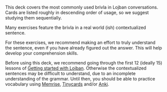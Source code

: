 This deck covers the most commonly used brivla in Lojban conversations.
Cards are listed roughly in descending order of usage, so we suggest studying them sequentially.

Many exercises feature the brivla in a real world (ish) contextualized sentence.
<!-- We recommend making an effort to understand these sentences, even when you have already figured out the answer to the corresponding exercise. -->
For these exercises, we recommend making an effort to truly understand the sentence, even if you have already figured out the answer.
This will help develop your comprehension skills.

Before using this deck, we recommend going through the first 12 (ideally 15) lessons of [Getting started with Lojban](/courses/introduction).
Otherwise the contextualized sentences may be difficult to understand, due to an incomplete understanding of the grammar.
Until then, you should be able to practice vocabulary using [Memrise](https://www.memrise.com/courses/english/lojban/), [Tinycards](https://tinycards.duolingo.com/search?query=lojban) and/or [Anki](https://ankiweb.net/shared/decks/lojban).
